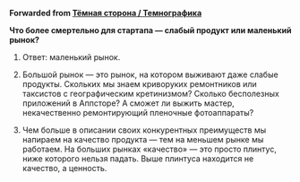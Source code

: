 **Forwarded from [Тёмная сторона / Темнографика](https://t.me/temno/2214)**

**Что более смертельно для стартапа — слабый продукт или маленький рынок?**

1. Ответ: маленький рынок.

2. Большой рынок — это рынок, на котором выживают даже слабые продукты. Скольких мы знаем криворуких ремонтников или таксистов с географическим кретинизмом? Сколько бесполезных приложений в Аппсторе? А сможет ли выжить мастер, некачественно ремонтирующий пленочные фотоаппараты?

3. Чем больше в описании своих конкурентных преимуществ мы напираем на качество продукта — тем на меньшем рынке мы работаем. На больших рынках «качество» — это просто плинтус, ниже которого нельзя падать. Выше плинтуса находится не качество, а ценность.

